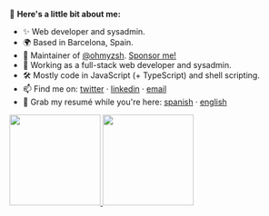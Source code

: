 👋 **Here's a little bit about me:**

- ✨ Web developer and sysadmin.
- 🌍 Based in Barcelona, Spain.
- 🌺 Maintainer of [@ohmyzsh](https://github.com/ohmyzsh/ohmyzsh/). [Sponsor me!](https://github.com/sponsors/mcornella)
- 💼 Working as a full-stack web developer and sysadmin.
- 🛠 Mostly code in JavaScript (+ TypeScript) and shell scripting.
- 📫 Find me on: [twitter](https://twitter.com/MarcCornella) · [linkedin](https://www.linkedin.com/in/mcornella/) · [email](mailto:hello@mcornella.com)
- 📑 Grab my resumé while you're here: [spanish](https://mcornella.com/cv/spanish.pdf) · [english](https://mcornella.com/cv/english.pdf)

<a href="https://github.com/mcornella">
  <img height="160em" src="https://github-readme-stats.vercel.app/api?username=mcornella&show_icons=true&include_all_commits=true&custom_title=GitHub+Stats&theme=vue">
  <img height="160em" src="https://github-readme-stats.vercel.app/api/top-langs/?username=mcornella&layout=compact&theme=vue">
</a>

